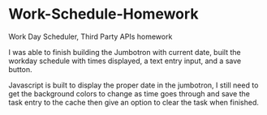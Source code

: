 # Work-Schedule-Homework
Work Day Scheduler, Third Party APIs homework

I was able to finish building the Jumbotron with current date, built the workday schedule with times displayed, a text entry input, and a save button.

Javascript is built to display the proper date in the jumbotron, I still need to get the background colors to change as time goes through and save the task entry to the cache then give an option to clear the task when finished.
